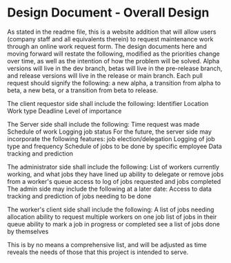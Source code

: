  # Design Document - Overall Design
As stated in the readme file, this is a website addition that will allow users (company staff and all equivalents therein) to request maintenance work through an online work request form. The design documents here and moving forward will restate the following, modified as the priorities change over time, as well as the intention of how the problem will be solved.
Alpha versions will live in the dev branch, betas will live in the pre-release branch, and release versions will live in the release or main branch. Each pull request should signify the following: a new alpha, a transition from alpha to beta, a new beta, or a transition from beta to release.

The client requestor side shall include the following:
Identifier
Location
Work type
Deadline
Level of importance

The Server side shall include the following:
Time request was made
Schedule of work
Logging job status
For the future, the server side may incorporate the following features:
job election/delegation
Logging of job type and frequency
Schedule of jobs to be done by specific employee
Data tracking and prediction

The administrator side shall include the following:
List of workers currently working, and what jobs they have lined up
ability to delegate or remove jobs from a worker's queue
access to log of jobs requested and jobs completed
The admin side may include the following at a later date:
Access to data tracking and prediction of jobs needing to be done

The worker's client side shall include the following:
A list of jobs needing allocation
ability to request multiple workers on one job
list of jobs in their queue
ability to mark a job in progress or completed
see a list of jobs done by themselves


This is by no means a comprehensive list, and will be adjusted as time reveals the needs of those that this project is intended to serve.

